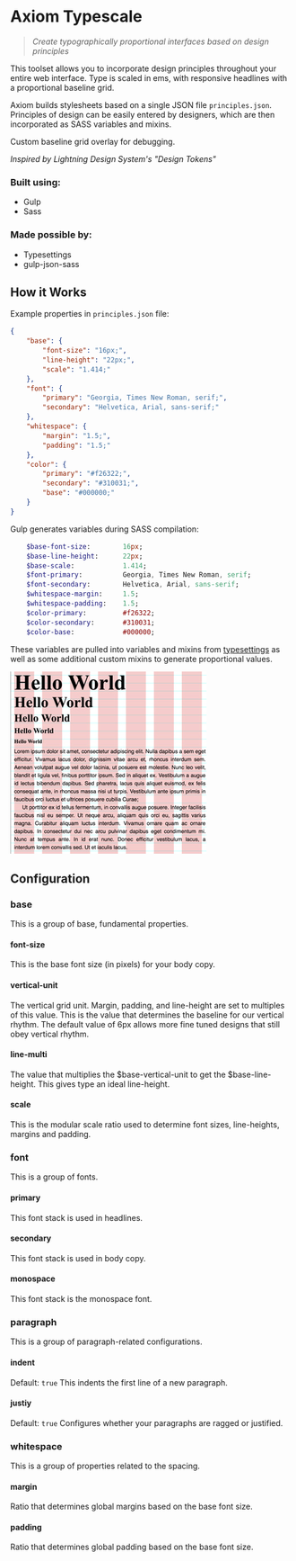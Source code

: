# Axiom Typescale
> *Create typographically proportional interfaces based on design principles*

This toolset allows you to incorporate design principles throughout your entire web interface. Type is scaled in ems, with responsive headlines with a proportional baseline grid.

Axiom builds stylesheets based on a single JSON file `principles.json`. Principles of design can be easily entered by designers, which are then incorporated as SASS variables and mixins. 

Custom baseline grid overlay for debugging.

*Inspired by Lightning Design System's "Design Tokens"*

### Built using:
* Gulp
* Sass

### Made possible by:
* Typesettings
* gulp-json-sass

## How it Works

Example properties in `principles.json` file:
```json
{
	"base": {
		"font-size": "16px;",
		"line-height": "22px;",
		"scale": "1.414;"
	},
	"font": {
		"primary": "Georgia, Times New Roman, serif;",
		"secondary": "Helvetica, Arial, sans-serif;"
	},
	"whitespace": {
		"margin": "1.5;",
		"padding": "1.5;"
	},
	"color": {
		"primary": "#f26322;",
		"secondary": "#310031;",
		"base": "#000000;"
	}
}
```
Gulp generates variables during SASS compilation:
```sass
	$base-font-size: 		16px;
	$base-line-height: 		22px;
	$base-scale: 			1.414;
	$font-primary: 			Georgia, Times New Roman, serif;
	$font-secondary: 		Helvetica, Arial, sans-serif;
	$whitespace-margin:		1.5;
	$whitespace-padding:	1.5;
	$color-primary: 		#f26322;
	$color-secondary: 		#310031;
	$color-base: 			#000000;
```
These variables are pulled into variables and mixins from [typesettings](http://typesettings.io) as well as some additional custom mixins to generate proportional values.

![Example Image](/assets/type-scale.jpg)

## Configuration
### base
This is a group of base, fundamental properties.

#### font-size
This is the base font size (in pixels) for your body copy. 

#### vertical-unit
The vertical grid unit. Margin, padding, and line-height are set to multiples of this value. This is the value that determines the baseline for our vertical rhythm. The default value of 6px allows more fine tuned designs that still obey vertical rhythm.

#### line-multi
The value that multiplies the $base-vertical-unit to get the $base-line-height. This gives type an ideal line-height.

#### scale
This is the modular scale ratio used to determine font sizes, line-heights, margins and padding.

### font
This is a group of fonts.

#### primary
This font stack is used in headlines.

#### secondary
This font stack is used in body copy.

#### monospace
This font stack is the monospace font.

### paragraph
This is a group of paragraph-related configurations.

#### indent
Default: `true`
This indents the first line of a new paragraph.

#### justiy
Default: `true`
Configures whether your paragraphs are ragged or justified.

### whitespace
This is a group of properties related to the spacing.

#### margin
Ratio that determines global margins based on the base font size.

#### padding
Ratio that determines global padding based on the base font size.